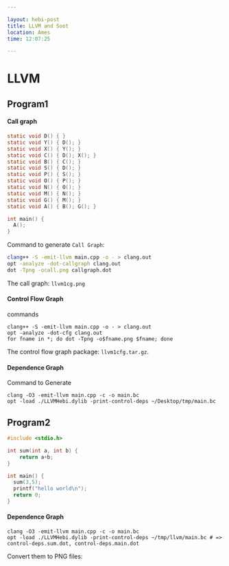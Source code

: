 ```yaml
---

layout: hebi-post
title: LLVM and Soot
location: Ames
time: 12:07:25

---
```


# LLVM

## Program1

#### Call graph

```c
static void D() { }
static void Y() { D(); }
static void X() { Y(); }
static void C() { D(); X(); }
static void B() { C(); }
static void S() { D(); }
static void P() { S(); }
static void O() { P(); }
static void N() { O(); }
static void M() { N(); }
static void G() { M(); }
static void A() { B(); G(); }

int main() {
  A();
}
```

Command to generate `Call Graph`:

```sh
clang++ -S -emit-llvm main.cpp -o - > clang.out
opt -analyze -dot-callgraph clang.out
dot -Tpng -ocall.png callgraph.dot
```

The call graph: `llvm1cg.png`

#### Control Flow Graph

commands

```
clang++ -S -emit-llvm main.cpp -o - > clang.out
opt -analyze -dot-cfg clang.out
for fname in *; do dot -Tpng -o$fname.png $fname; done
```

The control flow graph package: `llvm1cfg.tar.gz`.

#### Dependence Graph

Command to Generate

```
clang -O3 -emit-llvm main.cpp -c -o main.bc
opt -load ./LLVMHebi.dylib -print-control-deps ~/Desktop/tmp/main.bc
```

## Program2

```c
#include <stdio.h>

int sum(int a, int b) {
    return a+b;
}

int main() {
  sum(3,5);
  printf("hello world\n");
  return 0;
}
```

#### Dependence Graph

```
clang -O3 -emit-llvm main.cpp -c -o main.bc
opt -load ./LLVMHebi.dylib -print-control-deps ~/tmp/llvm/main.bc # => control-deps.sum.dot, control-deps.main.dot
```

Convert them to PNG files:

```

